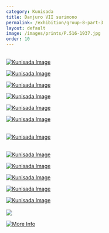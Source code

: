 ```yaml
---
category: Kunisada
title: Danjuro VII surimono
permalink: /exhibition/group-8-part-3
layout: default
image: /images/prints/P.516-1937.jpg
order: 10
---
```


[  
](thumb1.htm)[![Kunisada Image]({{site.baseurl}}/images/prints/P.475P.474-1937.jpg)](KUN/kunp475474htm.htm)   


[![Kunisada Image]({{site.baseurl}}/images/prints/P.516-1937.jpg)](KUN/kunp516.htm)

[![Kunisada Image]({{site.baseurl}}/images/prints/P.476P.477-1937.jpg)](KUN/kunp3476477.htm)

[![Kunisada Image]({{site.baseurl}}/images/prints/P.480-1937.jpg)](KUN/kunp480.htm)

[![Kunisada Image]({{site.baseurl}}/images/prints/P.488-1937.jpg)](KUN/kunp488.htm)[  
](thumb5.htm)

[![Kunisada Image]({{site.baseurl}}/images/prints/P.493-1937.jpg)](KUN/kunp493.htm)

[  
](thumb4.htm)[![Kunisada Image]({{site.baseurl}}/images/prints/P.503-1937.jpg)](KUN/kunp503.htm)

[  
](thumb5.htm)[![Kunisada Image]({{site.baseurl}}/images/prints/P.505-1937.jpg)](KUN/kunp505.htm)

[![Kunisada Image]({{site.baseurl}}/images/prints/P.514-1937.jpg)](KUN/kunp514.htm)

[![Kunisada Image]({{site.baseurl}}/images/prints/P.507-1937.jpg)](KUN/kunp507.htm)

[![Kunisada Image]({{site.baseurl}}/images/prints/P.512-1937.jpg)](KUN/kunp512.htm)

[![Kunisada Image]({{site.baseurl}}/images/prints/P.58P.59P.57-1938.jpg)](KUN/kunpt359x3.htm)[  
](KUN/kunp3575859.htm)[  
![](backgrounds/back/backward.gif)](Group8pt2.htm)

[![More Info](moreinfo.gif)](textE.htm)

